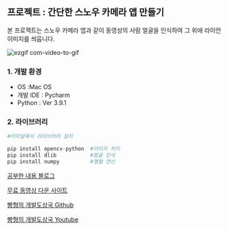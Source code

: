 ## 프로젝트 : 간단한 스노우 카메라 앱 만들기
본 프로젝트는 스노우 카메라 앱과 같이 동영상의 사람 얼굴을 인식하여   그 위에 라이언 이미지를 씌웁니다.

![ezgif com-video-to-gif](https://user-images.githubusercontent.com/62390565/108248309-07cfee80-7197-11eb-99b1-e2c9a68f0ec6.gif)


### 1. 개발 환경

- OS :Mac OS
- 개발 IDE : Pycharm
- Python : Ver 3.9.1

### 2. 라이브러리 
```python
#터미널에서 라이브러리 설치 

pip install opencv-python  #이미지 처리
pip install dlib           #얼굴 인식
pip install numpy          #행렬 연산
```

[공부한 내용 블로그 ](https://rkaclfrns.tistory.com/65)

[무료 동영상 다운 사이트](https://www.pexels.com/search/videos/face)


[빵형의 개발도상국 Github](https://github.com/kairess/face_detector)

[빵형의 개발도상국 Youtube](https://www.youtube.com/watch?v=tpWVyJqehG4&t=148s)
